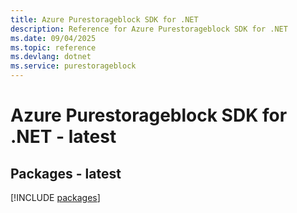 ```yaml
---
title: Azure Purestorageblock SDK for .NET
description: Reference for Azure Purestorageblock SDK for .NET
ms.date: 09/04/2025
ms.topic: reference
ms.devlang: dotnet
ms.service: purestorageblock
---
```

# Azure Purestorageblock SDK for .NET - latest
## Packages - latest
[!INCLUDE [packages](purestorageblock-index.md)]